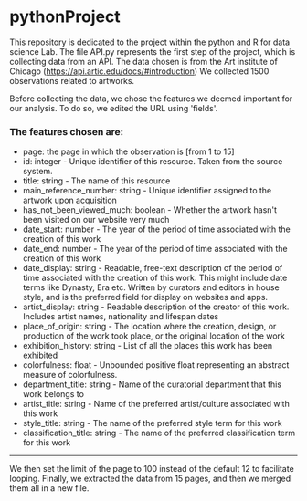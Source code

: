 # pythonProject

This repository is dedicated to the project within the python and R for data science Lab.
The file API.py represents the first step of the project, which is collecting data from an API.
The data chosen is from the Art institute of Chicago (https://api.artic.edu/docs/#introduction) We collected 1500 observations related to artworks.

Before collecting the data, we chose the features we deemed important for our analysis. To do so, we edited the URL using 'fields'.

### The features chosen are:
- page: the page in which the observation is [from 1 to 15]
- id: integer - Unique identifier of this resource. Taken from the source system.
- title: string - The name of this resource
- main_reference_number: string - Unique identifier assigned to the artwork upon acquisition
- has_not_been_viewed_much: boolean - Whether the artwork hasn't been visited on our website very much
- date_start: number - The year of the period of time associated with the creation of this work
- date_end: number - The year of the period of time associated with the creation of this work
- date_display: string - Readable, free-text description of the period of time associated with the creation of this work. This might include date terms like Dynasty, Era etc. Written by curators and editors in house style, and is the preferred field for display on websites and apps.
- artist_display: string - Readable description of the creator of this work. Includes artist names, nationality and lifespan dates
- place_of_origin: string - The location where the creation, design, or production of the work took place, or the original location of the work
- exhibition_history: string - List of all the places this work has been exhibited
- colorfulness: float - Unbounded positive float representing an abstract measure of colorfulness.
- department_title: string - Name of the curatorial department that this work belongs to
- artist_title: string - Name of the preferred artist/culture associated with this work
- style_title: string - The name of the preferred style term for this work
- classification_title: string - The name of the preferred classification term for this work

- - - -

We then set the limit of the page to 100 instead of the default 12 to facilitate looping.
Finally, we extracted the data from 15 pages, and then we merged them all in a new file.
